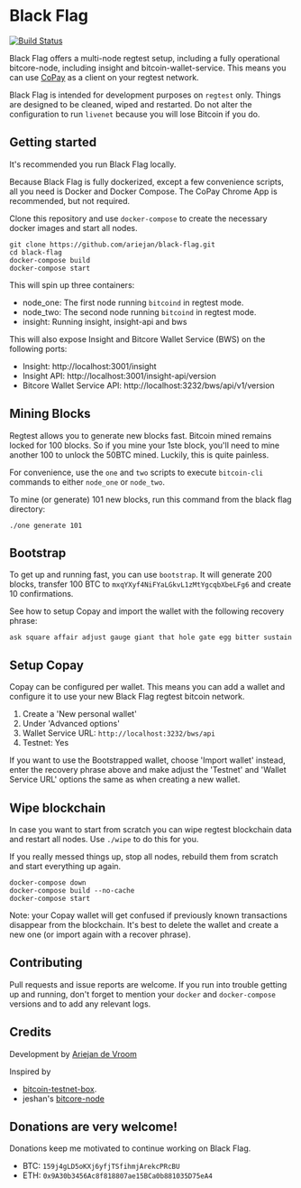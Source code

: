 # Black Flag

[![Build Status](https://travis-ci.org/ariejan/black-flag.svg?branch=master)](https://travis-ci.org/ariejan/black-flag)

Black Flag offers a multi-node regtest setup, including a fully operational
bitcore-node, including insight and bitcoin-wallet-service. This means you 
can use [CoPay](https://copay.io/) as a client on your regtest network.

Black Flag is intended for development purposes on `regtest` only. Things
are designed to be cleaned, wiped and restarted. Do not alter the 
configuration to run `livenet` because you will lose Bitcoin if you do.

## Getting started

It's recommended you run Black Flag locally. 

Because Black Flag is fully dockerized, except a few convenience scripts,
all you need is Docker and Docker Compose. The CoPay Chrome App is 
recommended, but not required.

Clone this repository and use `docker-compose` to create the
necessary docker images and start all nodes. 

```
git clone https://github.com/ariejan/black-flag.git
cd black-flag
docker-compose build
docker-compose start
```

This will spin up three containers:

 * node_one: The first node running `bitcoind` in regtest mode.
 * node_two: The second node running `bitcoind` in regtest mode.
 * insight: Running insight, insight-api and bws

This will also expose Insight and Bitcore Wallet Service (BWS) on the 
following ports:

 * Insight: http://localhost:3001/insight
 * Insight API: http://localhost:3001/insight-api/version
 * Bitcore Wallet Service API: http://localhost:3232/bws/api/v1/version

## Mining Blocks

Regtest allows you to generate new blocks fast. Bitcoin mined remains
locked for 100 blocks. So if you mine your 1ste block, you'll need to
mine another 100 to unlock the 50BTC mined. Luckily, this is quite 
painless. 

For convenience, use the `one` and `two` scripts to execute `bitcoin-cli`
commands to either `node_one` or `node_two`. 

To mine (or generate) 101 new blocks, run this command from the black flag
directory:

```
./one generate 101
```

## Bootstrap 

To get up and running fast, you can use `bootstrap`. It will generate
200 blocks, transfer 100 BTC to `mxqYXyf4NiFYaLGkvL1zMtYgcqbXbeLFg6` and 
create 10 confirmations.

See how to setup Copay and import the wallet with the following 
recovery phrase:

```
ask square affair adjust gauge giant that hole gate egg bitter sustain
```

## Setup Copay

Copay can be configured per wallet. This means you can add a wallet 
and configure it to use your new Black Flag regtest bitcoin network. 

 1. Create a 'New personal wallet'
 2. Under 'Advanced options'
   1. Wallet Service URL: `http://localhost:3232/bws/api`
   2. Testnet: Yes

If you want to use the Bootstrapped wallet, choose 'Import wallet' instead,
enter the recovery phrase above and make adjust the 'Testnet' and 'Wallet
Service URL' options the same as when creating a new wallet.

## Wipe blockchain

In case you want to start from scratch you can wipe regtest blockchain
data and restart all nodes. Use `./wipe` to do this for you.

If you really messed things up, stop all nodes, rebuild them from
scratch and start everything up again.

```
docker-compose down
docker-compose build --no-cache
docker-compose start
```

Note: your Copay wallet will get confused if previously known transactions
disappear from the blockchain. It's best to delete the wallet and create
a new one (or import again with a recover phrase).

## Contributing

Pull requests and issue reports are welcome. If you run into trouble
getting up and running, don't forget to mention your `docker` and 
`docker-compose` versions and to add any relevant logs.

## Credits

Development by [Ariejan de Vroom](https://www.devroom.io)

Inspired by

 * [bitcoin-testnet-box](https://github.com/freewil/bitcoin-testnet-box).
 * jeshan's [bitcore-node](https://github.com/jeshan/bitcore-node)

## Donations are very welcome!

Donations keep me motivated to continue working on Black Flag. 

 * BTC: `159j4gLD5oKXj6yfjTSfihmjArekcPRcBU`
 * ETH: `0x9A30b3456Ac8f818807ae15BCa0b881035D75eA4`
 

